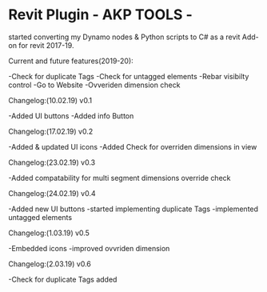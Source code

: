 # Revit Plugin - AKP TOOLS -

started converting my Dynamo nodes & Python scripts to C# as a revit Add-on for revit 2017-19.

Current and future features(2019-20):

-Check for duplicate Tags 
-Check for untagged elements 
-Rebar visibilty control
-Go to Website
-Ovveriden dimension check

Changelog:(10.02.19) v0.1

-Added UI buttons
-Added info Button

Changelog:(17.02.19) v0.2

-Added & updated UI icons
-Added Check for overriden dimensions in view

Changelog:(23.02.19) v0.3

-Added compatability for multi segment dimensions override check

Changelog:(24.02.19) v0.4

-Added new UI buttons
-started implementing duplicate Tags
-implemented untagged elements

Changelog:(1.03.19) v0.5

-Embedded icons
-improved ovvriden dimension

Changelog:(2.03.19) v0.6

-Check for duplicate Tags added



